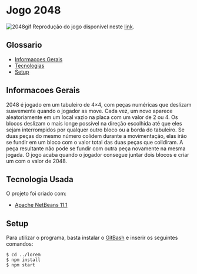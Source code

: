 # Jogo 2048
![2048gif](https://user-images.githubusercontent.com/53903774/66094013-c53d5000-e568-11e9-8ae5-01c613244a4b.gif)
Reprodução do jogo disponível neste [link](https://rachacuca.com.br/raciocinio/2048/).
## Glossario
* [Informacoes Gerais](#informacoes-gerais)
* [Tecnologias](#tecnologias)
* [Setup](#setup)

## Informacoes Gerais
2048 é jogado em um tabuleiro de 4×4, com peças numéricas que deslizam suavemente quando o jogador as move. Cada vez, um novo aparece aleatoriamente em um local vazio na placa com um valor de 2 ou 4. Os blocos deslizam o mais longe possível na direção escolhida até que eles sejam interrompidos por qualquer outro bloco ou a borda do tabuleiro. Se duas peças do mesmo número colidem durante a movimentação, elas irão se fundir em um bloco com o valor total das duas peças que colidiram. A peça resultante não pode se fundir com outra peça novamente na mesma jogada. O jogo acaba quando o jogador consegue juntar dois blocos e criar um com o valor de 2048.
	
## Tecnologia Usada
O projeto foi criado com:
* [Apache NetBeans 11.1](https://netbeans.org/)
	
## Setup
Para utilizar o programa, basta instalar o [GitBash](https://git-scm.com/downloads) e inserir os seguintes comandos:

```
$ cd ../lorem
$ npm install
$ npm start
```

